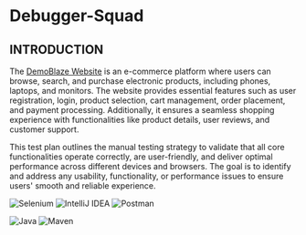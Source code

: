 # Debugger-Squad
## INTRODUCTION
The [DemoBlaze Website](https://www.demoblaze.com/index.html "Visit DemoBlaze")
is an e-commerce platform where users can browse, search, and purchase electronic products, including phones, laptops, and monitors. The website provides essential features such as user registration, login, product selection, cart management, order placement, and payment processing. Additionally, it ensures a seamless shopping experience with functionalities like product details, user reviews, and customer support.

This test plan outlines the manual testing strategy to validate that all core functionalities operate correctly, are user-friendly, and deliver optimal performance across different devices and browsers. The goal is to identify and address any usability, functionality, or performance issues to ensure users' smooth and reliable experience.

![Selenium](https://img.shields.io/badge/Selenium-green?style=flat&logo=selenium&logoColor=white)
![IntelliJ IDEA](https://img.shields.io/badge/IDE-IntelliJ-blue?style=flat&logo=intellijidea&logoColor=white)
![Postman](https://img.shields.io/badge/Postman-orange?style=flat&logo=postman&logoColor=white)

<img alt="Java" src="https://img.shields.io/badge/Java-007396?logo=java&logoColor=white&style=flat" />

<img alt="Maven" src="https://img.shields.io/badge/Maven-C71A36?logo=apache-maven&logoColor=white&style=flat" />










